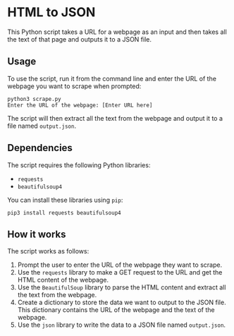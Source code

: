 # HTML to JSON

This Python script takes a URL for a webpage as an input and then takes all the text of that page and outputs it to a JSON file.

## Usage

To use the script, run it from the command line and enter the URL of the webpage you want to scrape when prompted:

```
python3 scrape.py
Enter the URL of the webpage: [Enter URL here]
```

The script will then extract all the text from the webpage and output it to a file named `output.json`.

## Dependencies

The script requires the following Python libraries:

- `requests`
- `beautifulsoup4`

You can install these libraries using `pip`:

```
pip3 install requests beautifulsoup4

```

## How it works

The script works as follows:

1. Prompt the user to enter the URL of the webpage they want to scrape.
2. Use the `requests` library to make a GET request to the URL and get the HTML content of the webpage.
3. Use the `BeautifulSoup` library to parse the HTML content and extract all the text from the webpage.
4. Create a dictionary to store the data we want to output to the JSON file. This dictionary contains the URL of the webpage and the text of the webpage.
5. Use the `json` library to write the data to a JSON file named `output.json`.